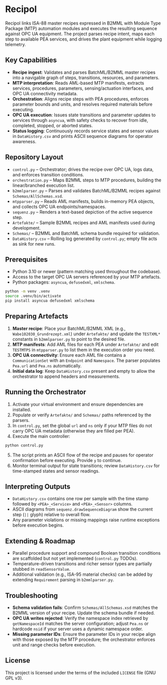 # Recipol

Recipol links ISA-88 master recipes expressed in B2MML with Module Type Package (MTP) automation modules and executes the resulting sequence against OPC UA equipment. The project parses recipe intent, maps each step to available PEA services, and drives the plant equipment while logging telemetry.

## Key Capabilities
- **Recipe ingest**: Validates and parses BatchML/B2MML master recipes into a navigable graph of steps, transitions, resources, and parameters.
- **MTP interpretation**: Reads AML-based MTP manifests, extracts services, procedures, parameters, sensing/actuation interfaces, and OPC UA connectivity metadata.
- **Orchestration**: Aligns recipe steps with PEA procedures, enforces parameter bounds and units, and resolves required materials before executing.
- **OPC UA execution**: Issues state transitions and parameter updates to services through `asyncua`, with safety checks to recover from idle, completed, stopped, or aborted states.
- **Status logging**: Continuously records service states and sensor values in `DataHistory.csv` and prints ASCII sequence diagrams for operator awareness.

## Repository Layout
- `control.py` – Orchestrator; drives the recipe over OPC UA, logs data, and enforces transition conditions.
- `orchestration.py` – Maps B2MML steps to MTP procedures, building the linear/branched execution list.
- `b2mmlparser.py` – Parses and validates BatchML/B2MML recipes against `Schemas/AllSchemas.xsd`.
- `mtpparser.py` – Reads AML manifests, builds in-memory PEA objects, and collects OPC UA endpoints/namespaces.
- `sequenz.py` – Renders a text-based depiction of the active sequence step.
- `Artefakte/` – Sample B2MML recipes and AML manifests used during development.
- `Schemas/` – B2MML and BatchML schema bundle required for validation.
- `DataHistory.csv` – Rolling log generated by `control.py`; empty file acts as sink for new runs.

## Prerequisites
- Python 3.10 or newer (pattern matching used throughout the codebase).
- Access to the target OPC UA servers referenced by your MTP artefacts.
- Python packages: `asyncua`, `defusedxml`, `xmlschema`.

```bash
python -m venv .venv
source .venv/bin/activate
pip install asyncua defusedxml xmlschema
```

## Preparing Artefacts
1. **Master recipe**: Place your BatchML/B2MML XML (e.g., `Wabe102030_Grundrezept.xml`) under `Artefakte/` and update the `TESTXML*` constants in `b2mmlparser.py` to point to the desired file.
2. **MTP manifests**: Add AML files for each PEA under `Artefakte/` and edit `TESTMTPS` in `mtpparser.py` to list them in the execution order you need.
3. **OPC UA connectivity**: Ensure each AML file contains a `CommunicationSet` with an `Endpoint` and `Namespace`. The parser populates `Pea.url` and `Pea.ns` automatically.
4. **Initial data log**: Keep `DataHistory.csv` present and empty to allow the orchestrator to append headers and measurements.

## Running the Orchestrator
1. Activate your virtual environment and ensure dependencies are installed.
2. Populate or verify `Artefakte/` and `Schemas/` paths referenced by the parsers.
3. In `control.py`, set the global `url` and `ns` only if your MTP files do not carry OPC UA metadata (otherwise they are filled per PEA).
4. Execute the main controller:

```bash
python control.py
```

5. The script prints an ASCII flow of the recipe and pauses for operator confirmation before executing. Provide `y` to continue.
6. Monitor terminal output for state transitions; review `DataHistory.csv` for time-stamped states and sensor readings.

## Interpreting Outputs
- `DataHistory.csv` contains one row per sample with the time stamp followed by `<PEA>_<Service>` and `<PEA>_<Sensor>` columns.
- ASCII diagrams from `sequenz.drawSequenceDiagram` show the current step (`||` glyph) relative to overall flow.
- Any parameter violations or missing mappings raise runtime exceptions before execution begins.

## Extending & Roadmap
- Parallel procedure support and compound Boolean transition conditions are scaffolded but not yet implemented (`control.py` TODOs).
- Temperature-driven transitions and richer sensor types are partially stubbed in `readSensorValue`.
- Additional validation (e.g., ISA-95 material checks) can be added by extending `Requirement` parsing in `b2mmlparser.py`.

## Troubleshooting
- **Schema validation fails**: Confirm `Schemas/AllSchemas.xsd` matches the B2MML version of your recipe. Update the schema bundle if needed.
- **OPC UA writes rejected**: Verify the namespace index retrieved by `getNamespaceId` matches the server configuration; adjust `Pea.ns` or hardcode `nsid` if your server uses a dynamic namespace order.
- **Missing parameter IDs**: Ensure the parameter IDs in your recipe align with those exposed by the MTP procedure; the orchestrator enforces unit and range checks before execution.

## License
This project is licensed under the terms of the included `LICENSE` file (GNU GPL v3).
